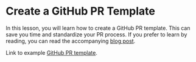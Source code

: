# Create a GitHub PR Template

In this lesson, you will learn how to create a GitHub PR template. This can save you time and standardize your PR process. If you prefer to learn by reading, you can read the accompanying [blog post](https://joeprevite.com/github-pr-template).

Link to example [GitHub PR template](https://gist.github.com/jsjoeio/8f561ddb3415bdeb5a53955b4b16b88d).
